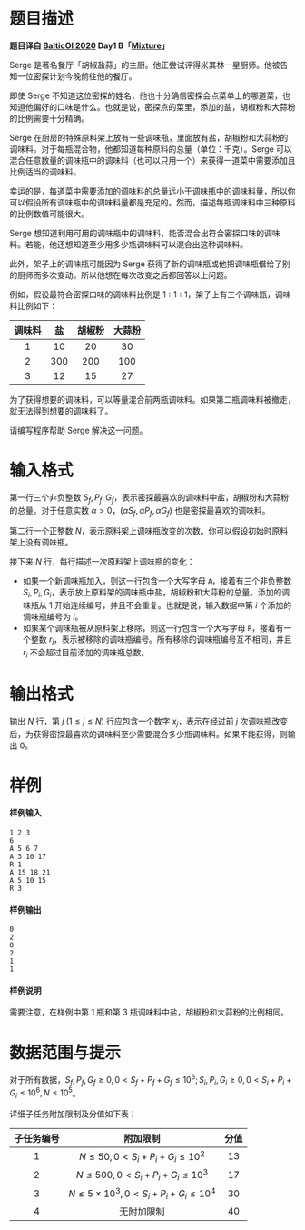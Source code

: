 
# 题目描述

**题目译自 [BalticOI 2020](http://www.boi2020.lv/tasks.html) Day1 B「[Mixture](http://www.boi2020.lv/data/tasks/en/day1/mixture.pdf)」**

Serge 是著名餐厅「胡椒盐蒜」的主厨。他正尝试评得米其林一星厨师。他被告知一位密探计划今晚前往他的餐厅。

即使 Serge 不知道这位密探的姓名，他也十分确信密探会点菜单上的哪道菜，也知道他偏好的口味是什么。也就是说，密探点的菜里，添加的盐，胡椒粉和大蒜粉的比例需要十分精确。

Serge 在厨房的特殊原料架上放有一些调味瓶，里面放有盐，胡椒粉和大蒜粉的调味料。对于每瓶混合物，他都知道每种原料的总量（单位：千克）。Serge 可以混合任意数量的调味瓶中的调味料（也可以只用一个）来获得一道菜中需要添加且比例适当的调味料。

幸运的是，每道菜中需要添加的调味料的总量远小于调味瓶中的调味料量，所以你可以假设所有调味瓶中的调味料量都是充足的。然而，描述每瓶调味料中三种原料的比例数值可能很大。

Serge 想知道利用可用的调味瓶中的调味料，能否混合出符合密探口味的调味料。若能，他还想知道至少用多少瓶调味料可以混合出这种调味料。

此外，架子上的调味瓶可能因为 Serge 获得了新的调味瓶或他把调味瓶借给了别的厨师而多次变动。所以他想在每次改变之后都回答以上问题。

例如，假设最符合密探口味的调味料比例是 $1:1:1$，架子上有三个调味瓶，调味料比例如下：

| 调味料 |  盐   | 胡椒粉 | 大蒜粉 |
| :----: | :---: | :----: | :----: |
|  $1$   | $10$  |  $20$  |  $30$  |
|  $2$   | $300$ | $200$  | $100$  |
|  $3$   | $12$  |  $15$  |  $27$  |

为了获得想要的调味料，可以等量混合前两瓶调味料。如果第二瓶调味料被撤走，就无法得到想要的调味料了。

请编写程序帮助 Serge 解决这一问题。

# 输入格式

第一行三个非负整数 $S_f,P_f,G_f$，表示密探最喜欢的调味料中盐，胡椒粉和大蒜粉的总量。对于任意实数 $\alpha>0$，$(\alpha S_f,\alpha P_f,\alpha G_f)$ 也是密探最喜欢的调味料。

第二行一个正整数 $N$，表示原料架上调味瓶改变的次数。你可以假设初始时原料架上没有调味瓶。

接下来 $N$ 行，每行描述一次原料架上调味瓶的变化：

- 如果一个新调味瓶加入，则这一行包含一个大写字母 `A`，接着有三个非负整数 $S_i,P_i,G_i$，表示放上原料架的调味瓶中盐，胡椒粉和大蒜粉的总量。添加的调味瓶从 $1$ 开始连续编号，并且不会重复。也就是说，输入数据中第 $i$ 个添加的调味瓶编号为 $i$。
- 如果某个调味瓶被从原料架上移除，则这一行包含一个大写字母 `R`，接着有一个整数 $r_i$，表示被移除的调味瓶编号。所有移除的调味瓶编号互不相同，并且 $r_i$ 不会超过目前添加的调味瓶总数。

# 输出格式

输出 $N$ 行，第 $j\ (1\le j\le N)$ 行应包含一个数字 $x_j$，表示在经过前 $j$ 次调味瓶改变后，为获得密探最喜欢的调味料至少需要混合多少瓶调味料。如果不能获得，则输出 $0$。

# 样例

#### 样例输入
```plain
1 2 3
6
A 5 6 7
A 3 10 17
R 1
A 15 18 21
A 5 10 15
R 3
```
#### 样例输出
```plain
0
2
0
2
1
1
```

#### 样例说明
需要注意，在样例中第 $1$ 瓶和第 $3$ 瓶调味料中盐，胡椒粉和大蒜粉的比例相同。

# 数据范围与提示

对于所有数据，$S_f, P_f, G_f\ge 0, 0<S_f+P_f+G_f\le 10^6; S_i, P_i, G_i\ge 0, 0<S_i+P_i+G_i\le 10^6,N\le 10^5$。

详细子任务附加限制及分值如下表：

| 子任务编号 |                 附加限制                  | 分值 |
| :--------: | :---------------------------------------: | :--: |
|    $1$     |      $N\le 50,0<S_i+P_i+G_i\le 10^2$      | $13$ |
|    $2$     |     $N\le 500,0<S_i+P_i+G_i\le 10^3$      | $17$ |
|    $3$     | $N\le 5\times 10^3,0<S_i+P_i+G_i\le 10^4$ | $30$ |
|    $4$     |                无附加限制                 | $40$ |



